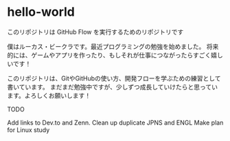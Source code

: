 # hello-world
このリポジトリは GitHub Flow を実行するためのリポジトリです

僕はルーカス・ビークラです。最近プログラミングの勉強を始めました。
将来的には、ゲームやアプリを作ったり、もしそれが仕事につながったらすごく嬉しいです！

このリポジトリは、GitやGitHubの使い方、開発フローを学ぶための練習として書いています。
まだまだ勉強中ですが、少しずつ成長していけたらと思っています。よろしくお願いします！

TODO

Add links to Dev.to and Zenn.
Clean up duplicate JPNS and ENGL
Make plan for Linux study
